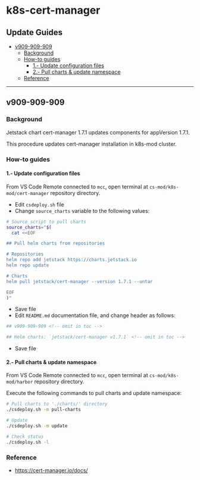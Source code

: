 <!-- markdownlint-disable MD024 -->

# k8s-cert-manager <!-- omit in toc -->

## Update Guides <!-- omit in toc -->

- [v909-909-909](#v909-909-909)
  - [Background](#background)
  - [How-to guides](#how-to-guides)
    - [1.- Update configuration files](#1--update-configuration-files)
    - [2.- Pull charts & update namespace](#2--pull-charts--update-namespace)
  - [Reference](#reference)

---

## v909-909-909

### Background

Jetstack chart cert-manager 1.7.1 updates components for appVersion 1.7.1.

This procedure updates cert-manager installation in k8s-mod cluster.

### How-to guides

#### 1.- Update configuration files

From VS Code Remote connected to `mcc`, open  terminal at `cs-mod/k8s-mod/cert-manager` repository directory.

- Edit `csdeploy.sh` file
- Change `source_charts` variable to the following values:

```bash
# Source script to pull charts
source_charts="$(
  cat <<EOF

## Pull helm charts from repositories

# Repositories
helm repo add jetstack https://charts.jetstack.io
helm repo update

# Charts
helm pull jetstack/cert-manager --version 1.7.1 --untar

EOF
)"
```

- Save file
- Edit `README.md` documentation file, and change header as follows:

``` bash
## v909-909-909 <!-- omit in toc -->

## Helm charts: `jetstack/cert-manager v1.7.1` <!-- omit in toc -->
```

- Save file

#### 2.- Pull charts & update namespace

From VS Code Remote connected to `mcc`, open  terminal at `cs-mod/k8s-mod/harbor` repository directory.

Execute the following commands to pull charts and update namespace:

```bash
# Pull charts to './charts/' directory
./csdeploy.sh -m pull-charts

# Update
./csdeploy.sh -m update

# Check status
./csdeploy.sh -l
```

### Reference

- <https://cert-manager.io/docs/>
